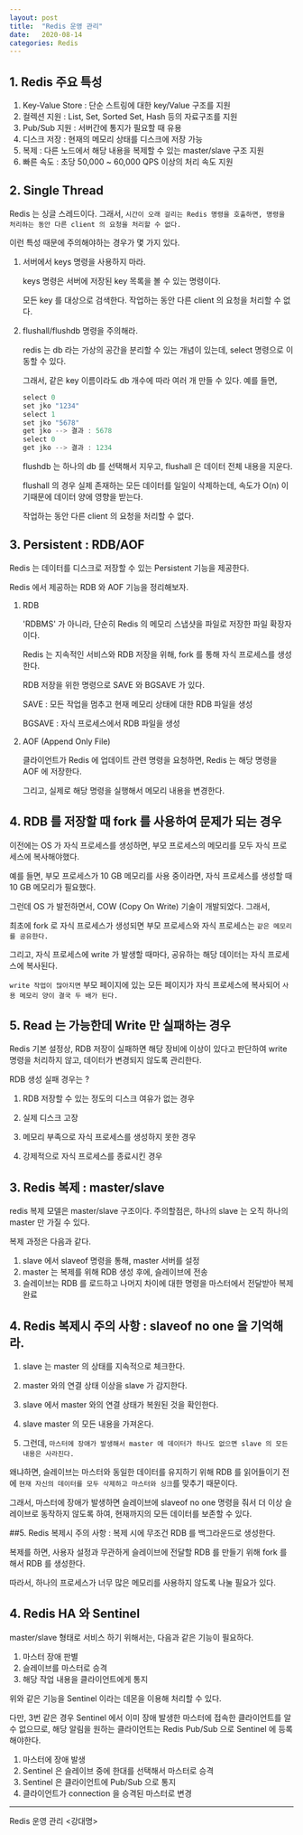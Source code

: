 ```yaml
---
layout: post
title:  "Redis 운영 관리"
date:   2020-08-14
categories: Redis
---
```


## 1. Redis 주요 특성

1. Key-Value Store : 단순 스트링에 대한 key/Value 구조를 지원
2. 컬렉션 지원 : List, Set, Sorted Set, Hash 등의 자료구조를 지원
3. Pub/Sub 지원 : 서버간에 통지가 필요할 때 유용
4. 디스크 저장 : 현재의 메모리 상태를 디스크에 저장 가능
5. 복제 : 다른 노드에서 해당 내용을 복제할 수 있는 master/slave 구조 지원
6. 빠른 속도 : 초당 50,000 ~ 60,000 QPS 이상의 처리 속도 지원

## 2. Single Thread

Redis 는 싱글 스레드이다. 그래서, `시간이 오래 걸리는 Redis 명령을 호출하면, 명령을 처리하는 동안 다른 client 의 요청을 처리할 수 없다.`

이런 특성 때문에 주의해야하는 경우가 몇 가지 있다.

1. 서버에서 keys 명령을 사용하지 마라.

   keys 명령은 서버에 저장된 key 목록을 볼 수 있는 명령이다. 

   모든 key 를 대상으로 검색한다. 작업하는 동안 다른 client 의 요청을 처리할 수 없다.

2. flushall/flushdb 명령을 주의해라.

   redis 는 db 라는 가상의 공간을 분리할 수 있는 개념이 있는데, select 명령으로 이동할 수 있다.

   그래서, 같은 key 이름이라도 db 개수에 따라 여러 개 만들 수 있다. 예를 들면,

   ```java
   select 0
   set jko "1234"
   select 1
   set jko "5678"
   get jko --> 결과 : 5678
   select 0
   get jko --> 결과 : 1234  
   ```

   flushdb 는 하나의 db 를 선택해서 지우고, flushall 은 데이터 전체 내용을 지운다.

   flushall 의 경우 실제 존재하는 모든 데이터를 일일이 삭제하는데, 속도가 O(n) 이기때문에 데이터 양에 영향을 받는다.

   작업하는 동안 다른 client 의 요청을 처리할 수 없다.

## 3. Persistent : RDB/AOF

Redis 는 데이터를 디스크로 저장할 수 있는 Persistent 기능을 제공한다. 

Redis 에서 제공하는 RDB 와 AOF 기능을 정리해보자.

1. RDB

   'RDBMS' 가 아니라, 단순히 Redis 의 메모리 스냅샷을 파일로 저장한 파일 확장자이다.

   Redis 는 지속적인 서비스와 RDB 저장을 위해, fork 를 통해 자식 프로세스를 생성한다.

   RDB 저장을 위한 명령으로 SAVE 와 BGSAVE 가 있다. 

   SAVE : 모든 작업을 멈추고 현재 메모리 상태에 대한 RDB 파일을 생성

   BGSAVE : 자식 프로세스에서 RDB 파일을 생성

2. AOF (Append Only File)

   클라이언트가 Redis 에 업데이트 관련 명령을 요청하면, Redis 는 해당 명령을 AOF 에 저장한다.

   그리고, 실제로 해당 명령을 실행해서 메모리 내용을 변경한다.

## 4. RDB 를 저장할 때 fork 를 사용하여 문제가 되는 경우

이전에는 OS 가 자식 프로세스를 생성하면, 부모 프로세스의 메모리를 모두 자식 프로세스에 복사해야했다.

예를 들면, 부모 프로세스가 10 GB 메모리를 사용 중이라면, 자식 프로세스를 생성할 때 10 GB 메모리가 필요했다.

그런데 OS 가 발전하면서, COW (Copy On Write) 기술이 개발되었다. 그래서,

최초에 fork 로 자식 프로세스가 생성되면 부모 프로세스와 자식 프로세스는 `같은 메모리를 공유한다.`

그리고, 자식 프로세스에 write 가 발생할 때마다, 공유하는 해당 데이터는 자식 프로세스에 복사된다.

`write 작업이 많아지면` 부모 페이지에 있는 모든 페이지가 자식 프로세스에 복사되어 `사용 메모리 양이 결국 두 배가 된다.`

## 5. Read 는 가능한데 Write 만 실패하는 경우

Redis 기본 설정상, RDB 저장이 실패하면 해당 장비에 이상이 있다고 판단하여 write 명령을 처리하지 않고, 데이터가 변경되지 않도록 관리한다.

RDB 생성 실패 경우는 ?

1. RDB 저장할 수 있는 정도의 디스크 여유가 없는 경우

2. 실제 디스크 고장

3. 메모리 부족으로 자식 프로세스를 생성하지 못한 경우

4. 강제적으로 자식 프로세스를 종료시킨 경우

## 3. Redis 복제 : master/slave

redis 복제 모델은 master/slave 구조이다. 주의할점은, 하나의 slave 는 오직 하나의 master 만 가질 수 있다.

복제 과정은 다음과 같다.

1. slave 에서 slaveof 명령을 통해, master 서버를 설정
2. master 는 복제를 위해 RDB 생성 후에, 슬레이브에 전송
3. 슬레이브는 RDB 를 로드하고 나머지 차이에 대한 명령을 마스터에서 전달받아 복제 완료

## 4. Redis 복제시 주의 사항 : slaveof no one 을 기억해라. 

1. slave 는 master 의 상태를 지속적으로 체크한다.

2. master 와의 연결 상태 이상을 slave 가 감지한다.

3. slave 에서 master 와의 연결 상태가 복원된 것을 확인한다. 

4. slave master 의 모든 내용을 가져온다.

5. 그런데, `마스터에 장애가 발생해서 master 에 데이터가 하나도 없으면 slave 의 모든 내용은 사라진다.` 


왜냐하면, 슬레이브는 마스터와 동일한 데이터를 유지하기 위해 RDB 를 읽어들이기 전에 `현재 자신의 데이터를 모두 삭제하고 마스터와 싱크`를 맞추기 때문이다.

그래서, 마스터에 장애가 발생하면 슬레이브에 slaveof no one 명령을 줘서 더 이상 슬레이브로 동작하지 않도록 하여, 현재까지의 모든 데이터를 보존할 수 있다.

##5. Redis 복제시 주의 사항 : 복제 시에 무조건 RDB 를 백그라운드로 생성한다.

복제를 하면, 사용자 설정과 무관하게 슬레이브에 전달할 RDB 를 만들기 위해 fork 를 해서 RDB 를 생성한다. 

따라서, 하나의 프로세스가 너무 많은 메모리를 사용하지 않도록 나눌 필요가 있다.

## 4. Redis HA 와 Sentinel

master/slave 형태로 서비스 하기 위해서는, 다음과 같은 기능이 필요하다.

1. 마스터 장애 판별
2. 슬레이브를 마스터로 승격
3. 해당 작업 내용을 클라이언트에게 통지

위와 같은 기능을 Sentinel 이라는 데몬을 이용해 처리할 수 있다. 

다만, 3번 같은 경우 Sentinel 에서 이미 장애 발생한 마스터에 접속한 클라이언트를 알 수 없으므로, 해당 알림을 원하는 클라이언트는 Redis Pub/Sub 으로 Sentinel 에 등록해야한다.

1. 마스터에 장애 발생
2. Sentinel 은 슬레이브 중에 한대를 선택해서 마스터로 승격
3. Sentinel 은 클라이언트에 Pub/Sub 으로 통지
4. 클라이언트가 connection 을 승격된 마스터로 변경

---

Redis 운영 관리 <강대명>
